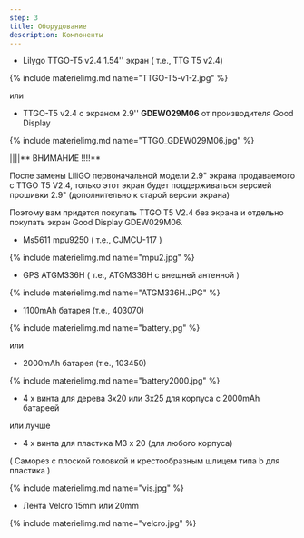 ```yaml
---
step: 3
title: Оборудование
description: Компоненты
---
```


* Lilygo TTGO-T5 v2.4 1.54'' экран ( т.е., TTG T5 v2.4) 

{% include materielimg.md name="TTGO-T5-v1-2.jpg" %}

или    
    
* TTGO-T5 v2.4 с экраном 2.9'' **GDEW029M06** от производителя Good Display 

{% include materielimg.md name="TTGO_GDEW029M06.jpg" %}

||||** ВНИМАНИЕ !!!!**

После замены LiliGO первоначальной модели 2.9" экрана продаваемого с TTGO T5 V2.4, только этот экран будет поддерживаться версией прошивки 2.9" (дополнительно к старой версии экрана)

Поэтому вам придется покупать TTGO T5 V2.4 без экрана и отдельно покупать экран Good Display GDEW029M06.

* Ms5611 mpu9250 ( т.е., CJMCU-117 )

{% include materielimg.md name="mpu2.jpg" %}

* GPS ATGM336H  ( т.е., ATGM336H с внешней антенной )

{% include materielimg.md name="ATGM336H.JPG" %}

* 1100mAh батарея (т.е., 403070)

{% include materielimg.md name="battery.jpg" %}
    
или    
    
*  2000mAh батарея (т.е., 103450)

{% include materielimg.md name="battery2000.jpg" %}
		
* 4 x винта для дерева 3x20 или 3x25 для корпуса с 2000mAh батареей
   
или лучше
   
* 4 x винта для пластика M3 x 20  (для любого корпуса)   

( Саморез с плоской головкой и крестообразным шлицем типа b для пластика )

{% include materielimg.md name="vis.jpg" %}
	 
* Лента Velcro 15mm или 20mm

{% include materielimg.md name="velcro.jpg" %}
